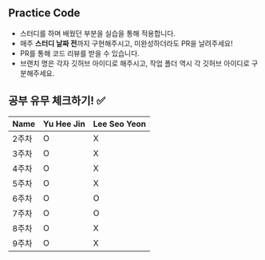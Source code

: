 ## Practice Code

- 스터디를 하며 배웠던 부분을 실습을 통해 적용합니다.
- 매주 **스터디 날짜 전**까지 구현해주시고, 미완성하더라도 PR을 날려주세요!
- PR를 통해 코드 리뷰를 받을 수 있습니다.
- 브랜치 명은 각자 깃허브 아이디로 해주시고, 작업 폴더 역시 각 깃허브 아이디로 구분해주세요.

## 공부 유무 체크하기! ✅
| Name | Yu Hee Jin | Lee Seo Yeon |
| --- | --- | --- |
| 2주차 | O | X |
| 3주차 | O | X |
| 4주차 | O | X |
| 5주차 | O | X |
| 6주차 | O | O |
| 7주차 | O | O |
| 8주차 | O | X |
| 9주차 | O | X |
